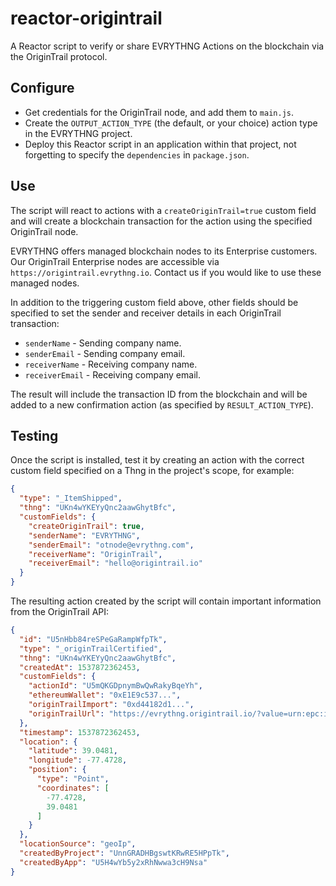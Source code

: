 # reactor-origintrail

A Reactor script to verify or share EVRYTHNG Actions on the blockchain via the OriginTrail protocol.


## Configure

* Get credentials for the OriginTrail node, and add them to `main.js`.
* Create the  `OUTPUT_ACTION_TYPE` (the default, or your choice) action type in
  the EVRYTHNG project.
* Deploy this Reactor script in an application within that project, not
  forgetting to specify the `dependencies` in `package.json`.


## Use

The script will react to actions with a `createOriginTrail=true` custom field
and will create a blockchain transaction for the action using the specified
OriginTrail node.

EVRYTHNG offers managed blockchain nodes to its Enterprise customers.
Our OriginTrail Enterprise nodes are accessible via `https://origintrail.evrythng.io`.
Contact us if you would like to use these managed nodes.

In addition to the triggering custom field above, other fields should be
specified to set the sender and receiver details in each OriginTrail
transaction:

* `senderName` - Sending company name.
* `senderEmail` - Sending company email.
* `receiverName` - Receiving company name.
* `receiverEmail` - Receiving company email.

The result will include the transaction ID from the blockchain
and will be added to a new confirmation action (as specified by
`RESULT_ACTION_TYPE`).

## Testing

Once the script is installed, test it by creating an action with the correct
custom field specified on a Thng in the project's scope, for example:

```json
{
  "type": "_ItemShipped",
  "thng": "UKn4wYKEYyQnc2aawGhytBfc",
  "customFields": {
    "createOriginTrail": true,
    "senderName": "EVRYTHNG",
    "senderEmail": "otnode@evrythng.com",
    "receiverName": "OriginTrail",
    "receiverEmail": "hello@origintrail.io"
  }
}
```

The resulting action created by the script will contain important information
from the OriginTrail API:

```json
{
  "id": "U5nHbb84reSPeGaRampWfpTk",
  "type": "_originTrailCertified",
  "thng": "UKn4wYKEYyQnc2aawGhytBfc",
  "createdAt": 1537872362453,
  "customFields": {
    "actionId": "U5mQKGDpnymBwQwRakyBqeYh",
    "ethereumWallet": "0xE1E9c537...",
    "originTrailImport": "0xd44182d1...",
    "originTrailUrl": "https://evrythng.origintrail.io/?value=urn:epc:id:sgtin:Up4nR6KUGYaVtXawwkYBmpcf"
  },
  "timestamp": 1537872362453,
  "location": {
    "latitude": 39.0481,
    "longitude": -77.4728,
    "position": {
      "type": "Point",
      "coordinates": [
        -77.4728,
        39.0481
      ]
    }
  },
  "locationSource": "geoIp",
  "createdByProject": "UnnGRADHBgswtKRwRE5HPpTk",
  "createdByApp": "U5H4wYb5y2xRhNwwa3cH9Nsa"
}
```
